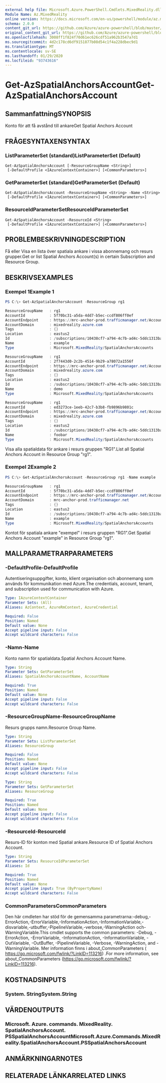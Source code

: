 ```yaml
---
external help file: Microsoft.Azure.PowerShell.Cmdlets.MixedReality.dll-Help.xml
Module Name: Az.MixedReality
online version: https://docs.microsoft.com/en-us/powershell/module/az.mixedreality/get-azspatialanchorsaccount
schema: 2.0.0
content_git_url: https://github.com/Azure/azure-powershell/blob/master/src/MixedReality/MixedReality/help/Get-AzSpatialAnchorsAccount.md
original_content_git_url: https://github.com/Azure/azure-powershell/blob/master/src/MixedReality/MixedReality/help/Get-AzSpatialAnchorsAccount.md
ms.openlocfilehash: 3008ff1f824f70d61ec626cdf51a962b3547a7d1
ms.sourcegitcommit: 4d2c178cd6df9151877b08d54c1f4a228dbec9d1
ms.translationtype: MT
ms.contentlocale: sv-SE
ms.lasthandoff: 01/29/2020
ms.locfileid: "93743616"
---
```

# <span data-ttu-id="32acd-101">Get-AzSpatialAnchorsAccount</span><span class="sxs-lookup"><span data-stu-id="32acd-101">Get-AzSpatialAnchorsAccount</span></span>

## <span data-ttu-id="32acd-102">Sammanfattning</span><span class="sxs-lookup"><span data-stu-id="32acd-102">SYNOPSIS</span></span>
<span data-ttu-id="32acd-103">Konto för att få avstånd till ankare</span><span class="sxs-lookup"><span data-stu-id="32acd-103">Get Spatial Anchors Account</span></span>

## <span data-ttu-id="32acd-104">FRÅGESYNTAXEN</span><span class="sxs-lookup"><span data-stu-id="32acd-104">SYNTAX</span></span>

### <span data-ttu-id="32acd-105">ListParameterSet (standard)</span><span class="sxs-lookup"><span data-stu-id="32acd-105">ListParameterSet (Default)</span></span>
```
Get-AzSpatialAnchorsAccount [-ResourceGroupName <String>]
 [-DefaultProfile <IAzureContextContainer>] [<CommonParameters>]
```

### <span data-ttu-id="32acd-106">GetParameterSet (standard)</span><span class="sxs-lookup"><span data-stu-id="32acd-106">GetParameterSet (Default)</span></span>
```
Get-AzSpatialAnchorsAccount -ResourceGroupName <String> -Name <String>
 [-DefaultProfile <IAzureContextContainer>] [<CommonParameters>]
```

### <span data-ttu-id="32acd-107">ResourceIdParameterSet</span><span class="sxs-lookup"><span data-stu-id="32acd-107">ResourceIdParameterSet</span></span>
```
Get-AzSpatialAnchorsAccount -ResourceId <String>
 [-DefaultProfile <IAzureContextContainer>] [<CommonParameters>]
```

## <span data-ttu-id="32acd-108">PROBLEMBESKRIVNING</span><span class="sxs-lookup"><span data-stu-id="32acd-108">DESCRIPTION</span></span>
<span data-ttu-id="32acd-109">Få eller Visa en lista över spatiala ankare i vissa abonnemang och resurs grupper.</span><span class="sxs-lookup"><span data-stu-id="32acd-109">Get or list Spatial Anchors Account(s) in certain Subscription and Resource Group.</span></span>

## <span data-ttu-id="32acd-110">BESKRIVS</span><span class="sxs-lookup"><span data-stu-id="32acd-110">EXAMPLES</span></span>

### <span data-ttu-id="32acd-111">Exempel 1</span><span class="sxs-lookup"><span data-stu-id="32acd-111">Example 1</span></span>
```powershell
PS C:\> Get-AzSpatialAnchorsAccount -ResourceGroup rg1

ResourceGroupName   : rg1
AccountId           : 5f70bc31-a5da-4dd7-b5ec-ccdf806ff0ef
AccountEndpoint     : https://mrc-anchor-prod.trafficmanager.net/Accounts/5f70bc31-a5da-4dd7-b5ec-ccdf806ff0ef/
AccountDomain       : mixedreality.azure.com
Tags                : {}
Location            : eastus2
Id                  : /subscriptions/10438cf7-a794-4c7b-ad4c-5ddc1313ba7d/resourceGroups/rg1/providers/Microsoft.MixedReality/SpatialAnchorsAccounts/example
Name                : example
Type                : Microsoft.MixedReality/SpatialAnchorsAccounts

ResourceGroupName   : rg1
AccountId           : 2f7443d0-2c2b-4514-9b29-a78072a1556f
AccountEndpoint     : https://mrc-anchor-prod.trafficmanager.net/Accounts/2f7443d0-2c2b-4514-9b29-a78072a1556f/
AccountDomain       : mixedreality.azure.com
Tags                : {}
Location            : eastus2
Id                  : /subscriptions/10438cf7-a794-4c7b-ad4c-5ddc1313ba7d/resourceGroups/rg1/providers/Microsoft.MixedReality/SpatialAnchorsAccounts/demo
Name                : demo
Type                : Microsoft.MixedReality/SpatialAnchorsAccounts

ResourceGroupName   : rg1
AccountId           : ed3273ce-1eeb-42c7-b3b8-fb9896b9801c
AccountEndpoint     : https://mrc-anchor-prod.trafficmanager.net/Accounts/ed3273ce-1eeb-42c7-b3b8-fb9896b9801c/
AccountDomain       : mixedreality.azure.com
Tags                : {}
Location            : eastus2
Id                  : /subscriptions/10438cf7-a794-4c7b-ad4c-5ddc1313ba7d/resourceGroups/rg1/providers/Microsoft.MixedReality/SpatialAnchorsAccounts/foobar
Name                : foobar
Type                : Microsoft.MixedReality/SpatialAnchorsAccounts
```

<span data-ttu-id="32acd-112">Visa alla spatialdata för ankare i resurs gruppen "RG1".</span><span class="sxs-lookup"><span data-stu-id="32acd-112">List all Spatial Anchors Account in Resource Group "rg1".</span></span> 

### <span data-ttu-id="32acd-113">Exempel 2</span><span class="sxs-lookup"><span data-stu-id="32acd-113">Example 2</span></span>
```powershell
PS C:\> Get-AzSpatialAnchorsAccount -ResourceGroup rg1 -Name example

ResourceGroupName   : rg1
AccountId           : 5f70bc31-a5da-4dd7-b5ec-ccdf806ff0ef
AccountEndpoint     : https://mrc-anchor-prod.trafficmanager.net/Accounts/5f70bc31-a5da-4dd7-b5ec-ccdf806ff0ef/
AccountDomain       : mrc-anchor-prod.trafficmanager.net
Tags                : {}
Location            : eastus2
Id                  : /subscriptions/10438cf7-a794-4c7b-ad4c-5ddc1313ba7d/resourceGroups/rg1/providers/Microsoft.MixedReality/SpatialAnchorsAccounts/example
Name                : example
Type                : Microsoft.MixedReality/SpatialAnchorsAccounts
```

<span data-ttu-id="32acd-114">Kontot för spatiala ankare "exempel" i resurs gruppen "RG1".</span><span class="sxs-lookup"><span data-stu-id="32acd-114">Get Spatial Anchors Account "example" in Resource Group "rg1".</span></span> 

## <span data-ttu-id="32acd-115">MALLPARAMETRAR</span><span class="sxs-lookup"><span data-stu-id="32acd-115">PARAMETERS</span></span>

### <span data-ttu-id="32acd-116">-DefaultProfile</span><span class="sxs-lookup"><span data-stu-id="32acd-116">-DefaultProfile</span></span>
<span data-ttu-id="32acd-117">Autentiseringsuppgifter, konto, klient organisation och abonnemang som används för kommunikation med Azure.</span><span class="sxs-lookup"><span data-stu-id="32acd-117">The credentials, account, tenant, and subscription used for communication with Azure.</span></span>

```yaml
Type: IAzureContextContainer
Parameter Sets: (All)
Aliases: AzContext, AzureRmContext, AzureCredential

Required: False
Position: Named
Default value: None
Accept pipeline input: False
Accept wildcard characters: False
```

### <span data-ttu-id="32acd-118">-Namn</span><span class="sxs-lookup"><span data-stu-id="32acd-118">-Name</span></span>
<span data-ttu-id="32acd-119">Konto namn för spatialdata.</span><span class="sxs-lookup"><span data-stu-id="32acd-119">Spatial Anchors Account Name.</span></span>

```yaml
Type: String
Parameter Sets: GetParameterSet
Aliases: SpatialAnchorsAccountName, AccountName

Required: True
Position: Named
Default value: None
Accept pipeline input: False
Accept wildcard characters: False
```

### <span data-ttu-id="32acd-120">-ResourceGroupName</span><span class="sxs-lookup"><span data-stu-id="32acd-120">-ResourceGroupName</span></span>
<span data-ttu-id="32acd-121">Resurs grupps namn.</span><span class="sxs-lookup"><span data-stu-id="32acd-121">Resource Group Name.</span></span>

```yaml
Type: String
Parameter Sets: ListParameterSet
Aliases: ResourceGroup

Required: False
Position: Named
Default value: None
Accept pipeline input: False
Accept wildcard characters: False
```

```yaml
Type: String
Parameter Sets: GetParameterSet
Aliases: ResourceGroup

Required: True
Position: Named
Default value: None
Accept pipeline input: False
Accept wildcard characters: False
```

### <span data-ttu-id="32acd-122">-ResourceId</span><span class="sxs-lookup"><span data-stu-id="32acd-122">-ResourceId</span></span>
<span data-ttu-id="32acd-123">Resurs-ID för konton med Spatial ankare.</span><span class="sxs-lookup"><span data-stu-id="32acd-123">Resource ID of Spatial Anchors Account.</span></span>

```yaml
Type: String
Parameter Sets: ResourceIdParameterSet
Aliases: Id

Required: True
Position: Named
Default value: None
Accept pipeline input: True (ByPropertyName)
Accept wildcard characters: False
```

### <span data-ttu-id="32acd-124">CommonParameters</span><span class="sxs-lookup"><span data-stu-id="32acd-124">CommonParameters</span></span>
<span data-ttu-id="32acd-125">Den här cmdleten har stöd för de gemensamma parametrarna:-debug,-ErrorAction,-ErrorVariable,-InformationAction,-InformationVariable,-disvariable,-utbuffer,-PipelineVariable,-verbose,-WarningAction och-WarningVariable.</span><span class="sxs-lookup"><span data-stu-id="32acd-125">This cmdlet supports the common parameters: -Debug, -ErrorAction, -ErrorVariable, -InformationAction, -InformationVariable, -OutVariable, -OutBuffer, -PipelineVariable, -Verbose, -WarningAction, and -WarningVariable.</span></span>
<span data-ttu-id="32acd-126">Mer information finns i about_CommonParameters ( https://go.microsoft.com/fwlink/?LinkID=113216) .</span><span class="sxs-lookup"><span data-stu-id="32acd-126">For more information, see about_CommonParameters (https://go.microsoft.com/fwlink/?LinkID=113216).</span></span>

## <span data-ttu-id="32acd-127">KOSTNADS</span><span class="sxs-lookup"><span data-stu-id="32acd-127">INPUTS</span></span>

### <span data-ttu-id="32acd-128">System. String</span><span class="sxs-lookup"><span data-stu-id="32acd-128">System.String</span></span>

## <span data-ttu-id="32acd-129">VÄRDEN</span><span class="sxs-lookup"><span data-stu-id="32acd-129">OUTPUTS</span></span>

### <span data-ttu-id="32acd-130">Microsoft. Azure. commands. MixedReality. SpatialAnchorsAccount. PSSpatialAnchorsAccount</span><span class="sxs-lookup"><span data-stu-id="32acd-130">Microsoft.Azure.Commands.MixedReality.SpatialAnchorsAccount.PSSpatialAnchorsAccount</span></span>

## <span data-ttu-id="32acd-131">ANMÄRKNINGAR</span><span class="sxs-lookup"><span data-stu-id="32acd-131">NOTES</span></span>

## <span data-ttu-id="32acd-132">RELATERADE LÄNKAR</span><span class="sxs-lookup"><span data-stu-id="32acd-132">RELATED LINKS</span></span>

